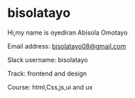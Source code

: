 # bisolatayo

Hi,my name is oyediran Abisola Omotayo 

Email address: bisolatayo08@gmail.com 

Slack username: bisolatayo 

Track: frontend and design 

Course: html,Css,js,ui and ux
